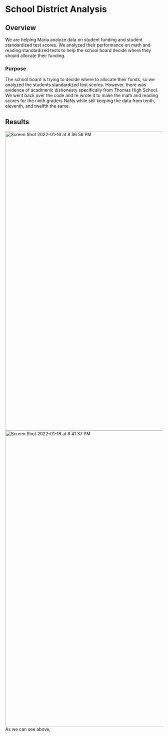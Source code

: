 # School District Analysis
## Overview 
We are helping Maria analyze data on student funding and student standardized test scores. We analyzed their performance on math and reading standardized tests to help the school board decide where they should allocate their funding. 
### Purpose
The school board is trying to decide where to allocate their funds, so we analyzed the students standardized test scores. However, there was evidence of acadmenic dishonesty specifically from Thomas High School. We went back over the code and re wrote it to make the math and reading scores for the ninth graders NaNs while still keeping the data from tenth, eleventh, and twelfth the same. 
## Results
<img width="957" alt="Screen Shot 2022-01-16 at 8 36 56 PM" src="https://user-images.githubusercontent.com/95194554/149700074-b2e55803-6dfa-4874-9e10-9fb22c28e57c.png">
<img width="947" alt="Screen Shot 2022-01-16 at 8 41 37 PM" src="https://user-images.githubusercontent.com/95194554/149700081-5c4668d7-b3e4-4735-b235-88df1b37dc77.png">
As we can see above, 
